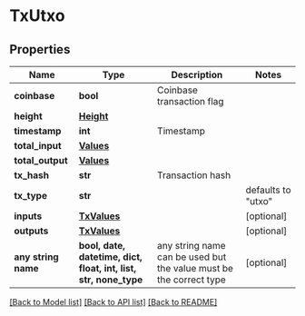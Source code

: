 # TxUtxo


## Properties
Name | Type | Description | Notes
------------ | ------------- | ------------- | -------------
**coinbase** | **bool** | Coinbase transaction flag | 
**height** | [**Height**](Height.md) |  | 
**timestamp** | **int** | Timestamp | 
**total_input** | [**Values**](Values.md) |  | 
**total_output** | [**Values**](Values.md) |  | 
**tx_hash** | **str** | Transaction hash | 
**tx_type** | **str** |  | defaults to "utxo"
**inputs** | [**TxValues**](TxValues.md) |  | [optional] 
**outputs** | [**TxValues**](TxValues.md) |  | [optional] 
**any string name** | **bool, date, datetime, dict, float, int, list, str, none_type** | any string name can be used but the value must be the correct type | [optional]

[[Back to Model list]](../README.md#documentation-for-models) [[Back to API list]](../README.md#documentation-for-api-endpoints) [[Back to README]](../README.md)


